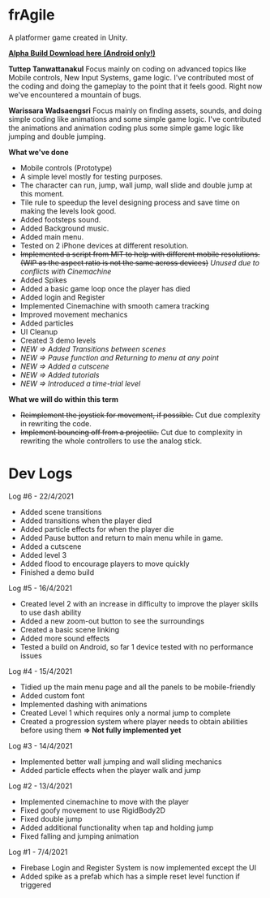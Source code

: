 # frAgile
A platformer game created in Unity.

[**Alpha Build Download here (Android only!)**](https://drive.google.com/file/d/18CDpixyDLu_hu3gzmogiqANV6D6OnPYw/view?usp=sharing)

**Tuttep Tanwattanakul**
Focus mainly on coding on advanced topics like Mobile controls, New Input Systems, game logic. I've contributed most of the coding and doing the gameplay to the point that it feels good. Right now we've encountered a mountain of bugs.

**Warissara Wadsaengsri**
Focus mainly on finding assets, sounds, and doing simple coding like animations and some simple game logic. I've contributed the animations and animation coding plus some simple game logic like jumping and double jumping.

**What we've done**
- Mobile controls (Prototype)
- A simple level mostly for testing purposes.
- The character can run, jump, wall jump, wall slide and double jump at this moment.
- Tile rule to speedup the level designing process and save time on making the levels look good.
- Added footsteps sound.
- Added Background music.
- Added main menu.
- Tested on 2 iPhone devices at different resolution.
- ~~Implemented a script from MIT to help with different mobile resolutions. (WIP as the aspect ratio is not the same across devices)~~ *Unused due to conflicts with Cinemachine*
- Added Spikes
- Added a basic game loop once the player has died
- Added login and Register
- Implemented Cinemachine with smooth camera tracking
- Improved movement mechanics
- Added particles
- UI Cleanup
- Created 3 demo levels
- *NEW => Added Transitions between scenes*
- *NEW => Pause function and Returning to menu at any point*
- *NEW => Added a cutscene*
- *NEW => Added tutorials*
- *NEW => Introduced a time-trial level*

**What we will do within this term**
- ~~Reimplement the joystick for movement, if possible.~~ Cut due complexity in rewriting the code.
- ~~Implement bouncing off from a projectile.~~ Cut due to complexity in rewriting the whole controllers to use the analog stick.

# Dev Logs

Log #6 - 22/4/2021
- Added scene transitions
- Added transitions when the player died
- Added particle effects for when the player die
- Added Pause button and return to main menu while in game.
- Added a cutscene
- Added level 3
- Added flood to encourage players to move quickly
- Finished a demo build

Log #5 - 16/4/2021
- Created level 2 with an increase in difficulty to improve the player skills to use dash ability
- Added a new zoom-out button to see the surroundings
- Created a basic scene linking
- Added more sound effects
- Tested a build on Android, so far 1 device tested with no performance issues

Log #4 - 15/4/2021
- Tidied up the main menu page and all the panels to be mobile-friendly
- Added custom font
- Implemented dashing with animations
- Created Level 1 which requires only a normal jump to complete
- Created a progression system where player needs to obtain abilities before using them **=> Not fully implemented yet**

Log #3 - 14/4/2021
- Implemented better wall jumping and wall sliding mechanics
- Added particle effects when the player walk and jump

Log #2 - 13/4/2021
- Implemented cinemachine to move with the player
- Fixed goofy movement to use RigidBody2D
- Fixed double jump
- Added additional functionality when tap and holding jump
- Fixed falling and jumping animation

Log #1 - 7/4/2021
- Firebase Login and Register System is now implemented except the UI
- Added spike as a prefab which has a simple reset level function if triggered
